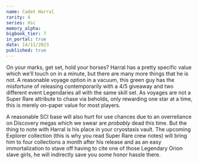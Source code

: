 ```yaml
---
name: Cadet Harral
rarity: 4
series: dsc
memory_alpha:
bigbook_tier: 7
in_portal: true
date: 14/11/2023
published: true
---
```


On your marks, get set, hold your horses? Harral has a pretty specific value which we’ll touch on in a minute, but there are many more things that he is not. A reasonable voyage option in a vacuum, this green guy has the misfortune of releasing contemporarily with a 4/5 giveaway and two different event Legendaries all with the same skill set. As voyages are not a Super Rare attribute to chase via beholds, only rewarding one star at a time, this is merely on-paper value for most players.

A reasonable SCI base will also hurt for use chances due to an overreliance on Discovery megas which we swear are *probably* dead this time. But the thing to note with Harral is his place in your cryostasis vault. The upcoming Explorer collection (this is why you read Super Rare crew notes) will bring him to four collections a month after his release and as an easy immortalization to stave off having to cite one of those Legendary Orion slave girls, he will indirectly save you some honor hassle there.
